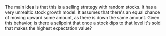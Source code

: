 The main idea is that this is a selling strategy with random stocks. It has a very unrealtic stock growth model. It assumes that there's an equal chance of moving upward some amount, as there is down the same amount. Given this behavior, is there a sellpoint that once a stock dips to that level it's sold that makes the highest expectation value?
